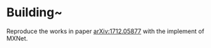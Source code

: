 # Building~
Reproduce the works in paper [arXiv:1712.05877](https://arxiv.org/abs/1712.05877) with the implement of MXNet.